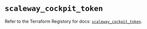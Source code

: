# `scaleway_cockpit_token`

Refer to the Terraform Registory for docs: [`scaleway_cockpit_token`](https://registry.terraform.io/providers/scaleway/scaleway/2.27.0/docs/resources/cockpit_token).
